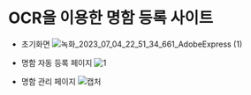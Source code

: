 # OCR을 이용한 명함 등록 사이트

- 초기화면
![녹화_2023_07_04_22_51_34_661_AdobeExpress (1)](https://github.com/KKKJJJSSS/BusinessCard/assets/118191869/24d6a435-1750-4bfa-be75-5f789f3a28b1)

- 명함 자동 등록 페이지
![1](https://github.com/KKKJJJSSS/BusinessCard/assets/118191869/49e14f69-e00c-4954-8f2d-5f9c0d1d3a67)

- 명함 관리 페이지
![캡처](https://github.com/KKKJJJSSS/BusinessCard/assets/118191869/779688b2-2ba4-47cb-8ea7-6136cd3ea63d)
